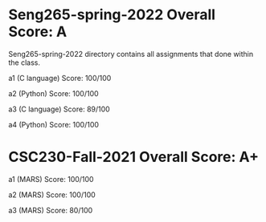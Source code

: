 # Seng265-spring-2022 Overall Score: A 

Seng265-spring-2022 directory contains all assignments that done within the class.

a1 (C language) Score: 100/100 

a2 (Python)     Score: 100/100   

a3 (C language) Score:  89/100  

a4 (Python)     Score: 100/100  

# CSC230-Fall-2021 Overall Score: A+ 

a1 (MARS) Score: 100/100

a2 (MARS) Score: 100/100

a3 (MARS) Score: 80/100
